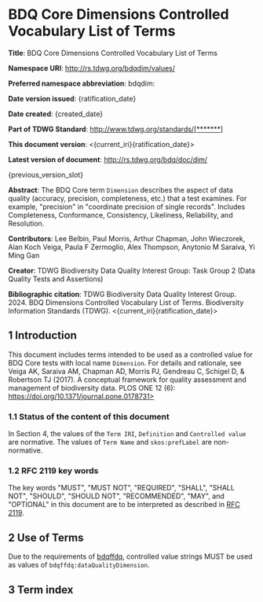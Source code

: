 # BDQ Core Dimensions Controlled Vocabulary List of Terms

**Title**: BDQ Core Dimensions Controlled Vocabulary List of Terms

**Namespace URI**: <http://rs.tdwg.org/bdqdim/values/>

**Preferred namespace abbreviation**: bdqdim:

**Date version issued**: {ratification_date}

**Date created**: {created_date}

**Part of TDWG Standard**: <http://www.tdwg.org/standards/[*******]>

**This document version**: <{current_iri}{ratification_date}>

**Latest version of document**: <http://rs.tdwg.org/bdq/doc/dim/>

{previous_version_slot}

**Abstract**: The BDQ Core term `Dimension` describes the aspect of data quality (accuracy, precision, completeness, etc.) that a test examines. For example, "precision" in "coordinate precision of single records". Includes Completeness, Conformance, Consistency, Likeliness, Reliability, and Resolution. 

**Contributors**: Lee Belbin, Paul Morris, Arthur Chapman, John Wieczorek, Alan Koch Veiga, Paula F Zermoglio, Alex Thompson, Anytonio M Saraiva, Yi Ming Gan

**Creator**: TDWG Biodiversity Data Quality Interest Group: Task Group 2 (Data Quality Tests and Assertions)

**Bibliographic citation**: TDWG Biodiversity Data Quality Interest Group. 2024. BDQ Dimensions Controlled Vocabulary List of Terms. Biodiversity Information Standards (TDWG). <{current_iri}{ratification_date}>


## 1 Introduction

This document includes terms intended to be used as a controlled value for BDQ Core tests with local name `Dimension`. For details and rationale, see Veiga AK, Saraiva AM, Chapman AD, Morris PJ, Gendreau C, Schigel D, & Robertson TJ (2017). A conceptual framework for quality assessment and management of biodiversity data. PLOS ONE 12 (6): https://doi.org/10.1371/journal.pone.0178731>


### 1.1 Status of the content of this document

In Section 4, the values of the `Term IRI`, `Definition` and `Controlled value` are normative. The values of `Term Name` and `skos:prefLabel` are non-normative. 

### 1.2 RFC 2119 key words
The key words "MUST", "MUST NOT", "REQUIRED", "SHALL", "SHALL NOT", "SHOULD", "SHOULD NOT", "RECOMMENDED", "MAY", and "OPTIONAL" in this document are to be interpreted as described in [RFC 2119](https://tools.ietf.org/html/rfc2119).

## 2 Use of Terms

Due to the requirements of [bdqffdq](https://rs.tdwg.org/bdqffdq/terms), controlled value strings MUST be used as values of `bdqffdq:dataQualityDimension`.

## 3 Term index
